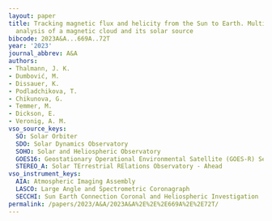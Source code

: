 ```yaml
---
layout: paper
title: Tracking magnetic flux and helicity from the Sun to Earth. Multi-spacecraft
  analysis of a magnetic cloud and its solar source
bibcode: 2023A&A...669A..72T
year: '2023'
journal_abbrev: A&A
authors:
- Thalmann, J. K.
- Dumbović, M.
- Dissauer, K.
- Podladchikova, T.
- Chikunova, G.
- Temmer, M.
- Dickson, E.
- Veronig, A. M.
vso_source_keys:
  SO: Solar Orbiter
  SDO: Solar Dynamics Observatory
  SOHO: Solar and Heliospheric Observatory
  GOES16: Geostationary Operational Environmental Satellite (GOES-R) Series 16
  STEREO_A: Solar TErrestrial RElations Observatory - Ahead
vso_instrument_keys:
  AIA: Atmospheric Imaging Assembly
  LASCO: Large Angle and Spectrometric Coronagraph
  SECCHI: Sun Earth Connection Coronal and Heliospheric Investigation
permalink: /papers/2023/A&A/2023A&A%2E%2E%2E669A%2E%2E72T/
---
```

